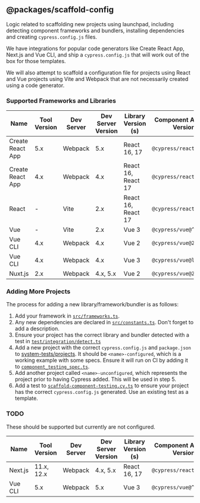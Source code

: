 ## @packages/scaffold-config

Logic related to scaffolding new projects using launchpad, including detecting component frameworks and bundlers, installing dependencies and creating `cypress.config.js` files. 

We have integrations for popular code generators like Create React App, Next.js and Vue CLI, and ship a `cypress.config.js` that will work out of the box for those templates.

We will also attempt to scaffold a configuration file for projects using React and Vue projects using Vite and Webpack that are not necessarily created using a code generator.

### Supported Frameworks and Libraries

| Name | Tool Version | Dev Server | Dev Server Version | Library Version (s) | Component Adaptor Version | Example Project
| --- | ---- | ---- | --- | ---- | ---- | --- |
| Create React App | 5.x | Webpack | 5.x | React 16, 17 | `@cypress/react@latest` | [TODO]
| Create React App | 4.x | Webpack | 4.x | React 16, React 17 | `@cypress/react@latest` | [Link](../../system-tests/projects/create-react-app-configured)
| React | - | Vite | 2.x | React 16, React 17 | `@cypress/react@latest` | [Link](../../system-tests/projects/react-vite-ts-configured)
| Vue | - | Vite | 2.x | Vue 3 | `@cypress/vue@^3.0.0` | [Link](../../system-tests/projects/vue3-vite-ts-configured)
| Vue CLI | 4.x | Webpack | 4.x | Vue 2 | `@cypress/vue@2.0.4` | [Link](../../system-tests/projects/vueclivue2-configured)
| Vue CLI | 4.x | Webpack | 4.x | Vue 3 | `@cypress/vue@latest` | [Link](../../system-tests/projects/vueclivue3-configured)
| Nuxt.js | 2.x | Webpack | 4.x, 5.x | Vue 2 | `@cypress/vue@2.0.4` | [Link](../../system-tests/projects/pristine-nuxtjs-vue2-configured)

### Adding More Projects

The process for adding a new library/framework/bundler is as follows:

1. Add your framework in [`src/frameworks.ts`](./src/frameworks.ts).
2. Any new dependencies are declared in [`src/constants.ts`](./src/constants.ts). Don't forget to add a description.
3. Ensure your project has the correct library and bundler detected with a test in [`test/integration/detect.ts`](./test/integration/scaffold-config.spec.ts)
3. Add a new project with the correct `cypress.config.js` and `package.json` to [system-tests/projects](../../system-tests/projects). It should be `<name>-configured`, which is a working example with some specs. Ensure it will run on CI by adding it to [`component_testing_spec.ts`](../../system-tests/test/component_testing_spec.ts). 
4. Add another project called `<name>-unconfigured`, which represents the project prior to having Cypress added. This will be used in step 5.
5. Add a test to [`scaffold-component-testing.cy.ts`](../launchpad/cypress/e2e/scaffold-component-testing.cy.ts) to ensure your project has the correct `cypress.config.js` generated. Use an existing test as a template.

### TODO

These should be supported but currently are not configured.

| Name | Tool Version | Dev Server | Dev Server Version | Library Version (s) | Component Adaptor Version | Example Project
| --- | ---- | ---- | --- | ---- | ---- | --- |
| Next.js | 11.x, 12.x | Webpack | 4.x, 5.x | React 16, 17 | `@cypress/react@latest` | [Link](../../system-tests/projects/nextjs-configured)
| Vue CLI | 5.x | Webpack | 5.x | Vue 3 | `@cypress/vue@^3.0.0` | [TODO]